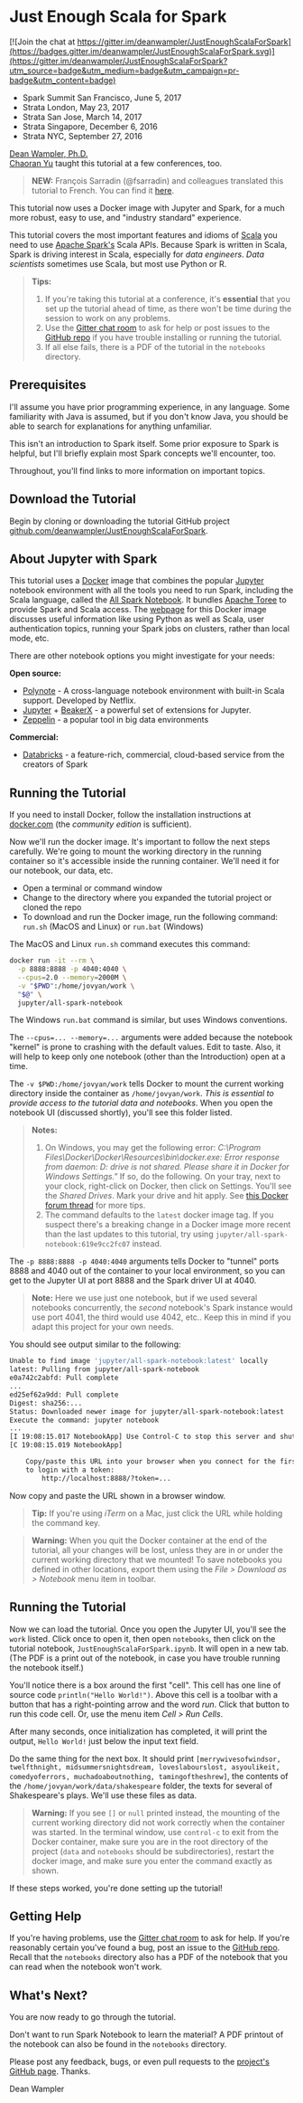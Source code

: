 # Just Enough Scala for Spark

[![Join the chat at https://gitter.im/deanwampler/JustEnoughScalaForSpark](https://badges.gitter.im/deanwampler/JustEnoughScalaForSpark.svg)](https://gitter.im/deanwampler/JustEnoughScalaForSpark?utm_source=badge&utm_medium=badge&utm_campaign=pr-badge&utm_content=badge)

* Spark Summit San Francisco, June 5, 2017
* Strata London, May 23, 2017
* Strata San Jose, March 14, 2017
* Strata Singapore, December 6, 2016
* Strata NYC, September 27, 2016

[Dean Wampler, Ph.D.](mailto:deanwampler@gmail.com)<br/>
[Chaoran Yu](https://github.com/yuchaoran2011) taught this tutorial at a few conferences, too.


> **NEW:** François Sarradin (@fsarradin) and colleagues translated this tutorial to French. You can find it [here](https://github.com/univalence/CeQuilFautDeScalaPourSpark).

This tutorial now uses a Docker image with Jupyter and Spark, for a much more robust, easy to use, and "industry standard" experience.

This tutorial covers the most important features and idioms of [Scala](http://scala-lang.org/) you need to use [Apache Spark's](http://spark.apache.org/) Scala APIs. Because Spark is written in Scala, Spark is driving interest in Scala, especially for _data engineers_. _Data scientists_ sometimes use Scala, but most use Python or R.

> **Tips:**
> 1. If you're taking this tutorial at a conference, it's **essential** that you set up the tutorial ahead of time, as there won't be time during the session to work on any problems.
> 2. Use the [Gitter chat room](https://gitter.im/deanwampler/JustEnoughScalaForSpark) to ask for help or post issues to the [GitHub repo](https://github.com/deanwampler/JustEnoughScalaForSpark/issues) if you have trouble installing or running the tutorial.
> 3. If all else fails, there is a PDF of the tutorial in the `notebooks` directory.

## Prerequisites

I'll assume you have prior programming experience, in any language. Some familiarity with Java is assumed, but if you don't know Java, you should be able to search for explanations for anything unfamiliar.

This isn't an introduction to Spark itself. Some prior exposure to Spark is helpful, but I'll briefly explain most Spark concepts we'll encounter, too.

Throughout, you'll find links to more information on important topics.

## Download the Tutorial

Begin by cloning or downloading the tutorial GitHub project [github.com/deanwampler/JustEnoughScalaForSpark](https://github.com/deanwampler/JustEnoughScalaForSpark).

## About Jupyter with Spark

This tutorial uses a [Docker](https://docker.com) image that combines the popular [Jupyter](http://jupyter.org/) notebook environment with all the tools you need to run Spark, including the Scala language, called the [All Spark Notebook](https://hub.docker.com/r/jupyter/all-spark-notebook/). It bundles [Apache Toree](https://toree.apache.org/) to provide Spark and Scala access. The [webpage](https://hub.docker.com/r/jupyter/all-spark-notebook/) for this Docker image discusses useful information like using Python as well as Scala, user authentication topics, running your Spark jobs on clusters, rather than local mode, etc.

There are other notebook options you might investigate for your needs:

**Open source:**

* [Polynote](https://polynote.org/) - A cross-language notebook environment with built-in Scala support. Developed by Netflix.
* [Jupyter](https://ipython.org/) + [BeakerX](http://beakerx.com/) - a powerful set of extensions for Jupyter.
* [Zeppelin](http://zeppelin-project.org/) - a popular tool in big data environments

**Commercial:**

* [Databricks](https://databricks.com/) - a feature-rich, commercial, cloud-based service from the creators of Spark

## Running the Tutorial

If you need to install Docker, follow the installation instructions at [docker.com](https://www.docker.com/products/overview) (the _community edition_ is sufficient).

Now we'll run the docker image. It's important to follow the next steps carefully. We're going to mount the working directory in the running container so it's accessible inside the running container. We'll need it for our notebook, our data, etc.

* Open a terminal or command window
* Change to the directory where you expanded the tutorial project or cloned the repo
* To download and run the Docker image, run the following command: `run.sh` (MacOS and Linux) or `run.bat` (Windows)

The MacOS and Linux `run.sh` command executes this command:

```bash
docker run -it --rm \
  -p 8888:8888 -p 4040:4040 \
  --cpus=2.0 --memory=2000M \
  -v "$PWD":/home/jovyan/work \
  "$@" \
  jupyter/all-spark-notebook
```

The Windows `run.bat` command is similar, but uses Windows conventions.

The `--cpus=... --memory=...` arguments were added because the notebook "kernel" is prone to crashing with the default values. Edit to taste. Also, it will help to keep only one notebook (other than the Introduction) open at a time.

The `-v $PWD:/home/jovyan/work` tells Docker to mount the current working directory inside the container as `/home/jovyan/work`. _This is essential to provide access to the tutorial data and notebooks_. When you open the notebook UI (discussed shortly), you'll see this folder listed.

> **Notes:**
>
> 1. On Windows, you may get the following error: _C:\Program Files\Docker\Docker\Resources\bin\docker.exe: Error response from daemon: D: drive is not shared. Please share it in Docker for Windows Settings."_ If so, do the following. On your tray, next to your clock, right-click on Docker, then click on Settings. You'll see the _Shared Drives_. Mark your drive and hit apply. See [this Docker forum thread](https://forums.docker.com/t/cannot-share-drive-in-windows-10/28798/5) for more tips.
> 2. The command defaults to the `latest` docker image tag. If you suspect there's a breaking change in a Docker image more recent than the last updates to this tutorial, try using `jupyter/all-spark-notebook:619e9cc2fc07` instead.

The `-p 8888:8888 -p 4040:4040` arguments tells Docker to "tunnel" ports 8888 and 4040 out of the container to your local environment, so you can get to the Jupyter UI at port 8888 and the Spark driver UI at 4040.

> **Note:** Here we use just one notebook, but if we used several notebooks concurrently, the _second_ notebook's Spark instance would use port 4041, the third would use 4042, etc.. Keep this in mind if you adapt this project for your own needs.

You should see output similar to the following:

```bash
Unable to find image 'jupyter/all-spark-notebook:latest' locally
latest: Pulling from jupyter/all-spark-notebook
e0a742c2abfd: Pull complete
...
ed25ef62a9dd: Pull complete
Digest: sha256:...
Status: Downloaded newer image for jupyter/all-spark-notebook:latest
Execute the command: jupyter notebook
...
[I 19:08:15.017 NotebookApp] Use Control-C to stop this server and shut down all kernels (twice to skip confirmation).
[C 19:08:15.019 NotebookApp]

    Copy/paste this URL into your browser when you connect for the first time,
    to login with a token:
        http://localhost:8888/?token=...
```

Now copy and paste the URL shown in a browser window.

> **Tip:** If you're using _iTerm_ on a Mac, just click the URL while holding the command key.

> **Warning:** When you quit the Docker container at the end of the tutorial, all your changes will be lost, unless they are in or under the current working directory that we mounted! To save notebooks you defined in other locations, export them using the _File > Download as > Notebook_ menu item in toolbar.

## Running the Tutorial

Now we can load the tutorial. Once you open the Jupyter UI, you'll see the `work` listed. Click once to open it, then open `notebooks`, then click on the tutorial notebook, `JustEnoughScalaForSpark.ipynb`. It will open in a new tab. (The PDF is a print out of the notebook, in case you have trouble running the notebook itself.)

You'll notice there is a box around the first "cell". This cell has one line of source code `println("Hello World!")`. Above this cell is a toolbar with a button that has a right-pointing arrow and the word _run_. Click that button to run this code cell. Or, use the menu item _Cell > Run Cells_.

After many seconds, once initialization has completed, it will print the output, `Hello World!` just below the input text field.

Do the same thing for the next box. It should print `[merrywivesofwindsor, twelfthnight, midsummersnightsdream, loveslabourslost, asyoulikeit, comedyoferrors, muchadoaboutnothing, tamingoftheshrew]`, the contents of the `/home/jovyan/work/data/shakespeare` folder, the texts for several of Shakespeare's plays. We'll use these files as data.

> **Warning:** If you see `[]` or `null` printed instead, the mounting of the current working directory did not work correctly when the container was started. In the terminal window, use `control-c` to exit from the Docker container, make sure you are in the root directory of the project (`data` and `notebooks` should be subdirectories), restart the docker image, and make sure you enter the command exactly as shown.

If these steps worked, you're done setting up the tutorial!

<a name="getting-help"></a>
## Getting Help

If you're having problems, use the [Gitter chat room](https://gitter.im/deanwampler/JustEnoughScalaForSpark) to ask for help. If you're reasonably certain you've found a bug, post an issue to the [GitHub repo](https://github.com/deanwampler/JustEnoughScalaForSpark/issues). Recall that the `notebooks` directory also has a PDF of the notebook that you can read when the notebook won't work.

## What's Next?

You are now ready to go through the tutorial.

Don't want to run Spark Notebook to learn the material? A PDF printout of the notebook can also be found in the `notebooks` directory.

Please post any feedback, bugs, or even pull requests to the [project's GitHub page](https://github.com/deanwampler/JustEnoughScalaForSpark). Thanks.

Dean Wampler
